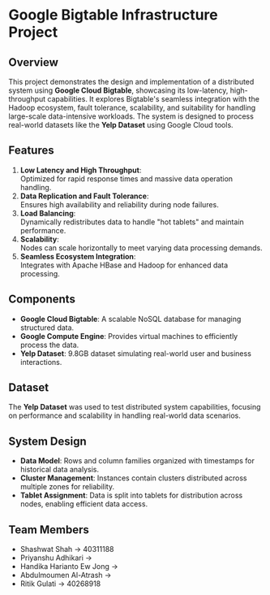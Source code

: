 # Google Bigtable Infrastructure Project

## Overview
This project demonstrates the design and implementation of a distributed system using **Google Cloud Bigtable**, showcasing its low-latency, high-throughput capabilities. It explores Bigtable's seamless integration with the Hadoop ecosystem, fault tolerance, scalability, and suitability for handling large-scale data-intensive workloads. The system is designed to process real-world datasets like the **Yelp Dataset** using Google Cloud tools.

## Features
1. **Low Latency and High Throughput**:  
   Optimized for rapid response times and massive data operation handling.
2. **Data Replication and Fault Tolerance**:  
   Ensures high availability and reliability during node failures.
3. **Load Balancing**:  
   Dynamically redistributes data to handle "hot tablets" and maintain performance.
4. **Scalability**:  
   Nodes can scale horizontally to meet varying data processing demands.
5. **Seamless Ecosystem Integration**:  
   Integrates with Apache HBase and Hadoop for enhanced data processing.

## Components
- **Google Cloud Bigtable**: A scalable NoSQL database for managing structured data.
- **Google Compute Engine**: Provides virtual machines to efficiently process the data.
- **Yelp Dataset**: 9.8GB dataset simulating real-world user and business interactions.

## Dataset
The **Yelp Dataset** was used to test distributed system capabilities, focusing on performance and scalability in handling real-world data scenarios.

## System Design
- **Data Model**: Rows and column families organized with timestamps for historical data analysis.
- **Cluster Management**: Instances contain clusters distributed across multiple zones for reliability.
- **Tablet Assignment**: Data is split into tablets for distribution across nodes, enabling efficient data access.

## Team Members
- Shashwat Shah -> 40311188
- Priyanshu Adhikari -> 
- Handika Harianto Ew Jong ->
- Abdulmoumen Al-Atrash ->
- Ritik Gulati -> 40268918
